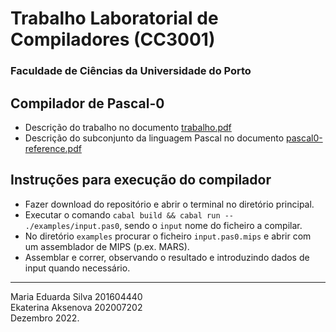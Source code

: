 
# Trabalho Laboratorial de Compiladores (CC3001)
### Faculdade de Ciências da Universidade do Porto

## Compilador de Pascal-0

* Descrição do trabalho no documento [trabalho.pdf](./trabalho.pdf)
* Descrição do subconjunto da linguagem Pascal no documento
  [pascal0-reference.pdf](./pascal0-reference.pdf)

## Instruções para execução do compilador

* Fazer download do repositório e abrir o terminal no diretório principal.
* Executar o comando `cabal build && cabal run -- ./examples/input.pas0`, sendo o `input` nome do ficheiro a compilar.
* No diretório `examples` procurar o ficheiro `input.pas0.mips` e abrir com um assemblador de MIPS (p.ex. MARS).
* Assemblar e correr, observando o resultado e introduzindo dados de input quando necessário.

----
Maria Eduarda Silva 201604440\
Ekaterina Aksenova 202007202\
Dezembro 2022.
